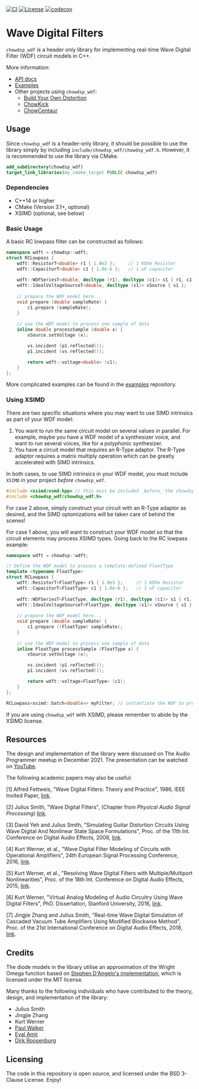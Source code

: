 [![CI](https://github.com/Chowdhury-DSP/chowdsp_wdf/actions/workflows/test.yml/badge.svg)](https://github.com/Chowdhury-DSP/chowdsp_wdf/actions/workflows/test.yml)
[![License](https://img.shields.io/badge/License-BSD-blue.svg)](https://opensource.org/licenses/BSD-3-Clause)
[![codecov](https://codecov.io/gh/Chowdhury-DSP/chowdsp_wdf/branch/main/graph/badge.svg?token=DR1OKVN2KJ)](https://codecov.io/gh/Chowdhury-DSP/chowdsp_wdf)

# Wave Digital Filters

`chowdsp_wdf` is a header only library for implementing real-time
Wave Digital Filter (WDF) circuit models in C++.

More information:
- [API docs](https://ccrma.stanford.edu/~jatin/chowdsp/chowdsp_wdf)
- [Examples](https://github.com/jatinchowdhury18/WaveDigitalFilters)
- Other projects using `chowdsp_wdf`:
  - [Build Your Own Distortion](https://github.com/Chowdhury-DSP/BYOD)
  - [ChowKick](https://github.com/Chowdhury-DSP/ChowKick)
  - [ChowCentaur](https://github.com/jatinchowdhury18/KlonCentaur)

## Usage

Since `chowdsp_wdf` is a header-only library, it should be possible to use the library
simply by including `include/chowdsp_wdf/chowdsp_wdf.h`. However, it is recommended to
use the library via CMake.

```cmake
add_subdirectory(chowdsp_wdf)
target_link_libraries(my_cmake_target PUBLIC chowdsp_wdf)
```

### Dependencies
- C++14 or higher
- CMake (Version 3.1+, optional)
- XSIMD (optional, see below)

### Basic Usage

A basic RC lowpass filter can be constructed as follows:
```cpp
namespace wdft = chowdsp::wdft;
struct RCLowpass {
    wdft::ResistorT<double> r1 { 1.0e3 };     // 1 KOhm Resistor
    wdft::CapacitorT<double> c1 { 1.0e-6 };   // 1 uF capacitor
    
    wdft::WDFSeriesT<double, decltype (r1), decltype (c1)> s1 { r1, c1 };   // series connection of r1 and c1
    wdft::IdealVoltageSourceT<double, decltype (s1)> vSource { s1 };        // input voltage source
    
    // prepare the WDF model here...
    void prepare (double sampleRate) {
        c1.prepare (sampleRate);
    }
    
    // use the WDF model to process one sample of data
    inline double processSample (double x) {
        vSource.setVoltage (x);

        vs.incident (p1.reflected());
        p1.incident (vs.reflected());

        return wdft::voltage<double> (c1);
    }
};
```

More complicated examples can be found in the
[examples](https://github.com/jatinchowdhury18/WaveDigitalFilters) repository.

### Using XSIMD

There are two specific situations where you may want to use
SIMD intrinsics as part of your WDF model:
1. You want to run the same circuit model on several values in parallel. For example,
   maybe you have a WDF model of a synthesizer voice, and want to run several voices,
   like for a polyphonic synthesizer.
2. You have a circuit model that requires an R-Type adaptor. The R-Type adaptor requires
   a matrix multiply operation which can be greatly accelerated with SIMD intrinsics.

In both cases, to use SIMD intrinsics in your WDF model, you must include `XSIMD`
in your project _before_ `chowdsp_wdf`.

```cpp
#include <xsimd/xsmd.hpp> // this must be included _before_ the chowdsp_wdf header!
#include <chowdsp_wdf/chowdsp_wdf.h>
```

For case 2 above, simply construct your circuit with an R-Type adaptor as desired,
and the SIMD optomizations will be taken care of behind the scenes!

For case 1 above, you will want to construct your WDF model so that the circuit elements
may process XSIMD types. Going back to the RC lowpass example:
```cpp
namespace wdft = chowdsp::wdft;

// Define the WDF model to process a template-defined FloatType
template <typename FloatType>
struct RCLowpass {
    wdft::ResistorT<FloatType> r1 { 1.0e3 };     // 1 KOhm Resistor
    wdft::CapacitorT<FloatType> c1 { 1.0e-6 };   // 1 uF capacitor
    
    wdft::WDFSeriesT<FloatType, decltype (r1), decltype (c1)> s1 { r1, c1 };   // series connection of r1 and c1
    wdft::IdealVoltageSourceT<FloatType, decltype (s1)> vSource { s1 };        // input voltage source
    
    // prepare the WDF model here...
    void prepare (double sampleRate) {
        c1.prepare ((FloatType) sampleRate);
    }
    
    // use the WDF model to process one sample of data
    inline FloatType processSample (FloatType x) {
        vSource.setVoltage (x);

        vs.incident (p1.reflected());
        p1.incident (vs.reflected());

        return wdft::voltage<FloatType> (c1);
    }
};

RCLowpass<xsimd::batch<double>> myFilter; // instantiate the WDF to process an XSIMD type!
```

If you are using `chowdsp_wdf` with XSIMD, please remember to abide by the XSIMD license.

## Resources

The design and implementation of the library were discussed on The Audio Programmer
meetup in December 2021. The presentation can be watched on [YouTube](https://www.youtube.com/watch?v=Auwf9z0k_7E&t=1s).

The following academic papers may also be useful:

[1] Alfred Fettweis, "Wave Digital Filters: Theory and Practice",
1986, IEEE Invited Paper,
[link](https://ieeexplore.ieee.org/stamp/stamp.jsp?arnumber=1457726).

[2] Julius Smith, "Wave Digital Filters", (Chapter from *Physical
Audio Signal Processing*) [link](https://ccrma.stanford.edu/~jos/pasp/Wave_Digital_Filters_I.html).

[3] David Yeh and Julius Smith, "Simulating Guitar Distortion Circuits
Using Wave Digital And Nonlinear State Space Formulations", Proc. of the
11th Int. Conference on Digital Audio Effects, 2008,
[link](http://legacy.spa.aalto.fi/dafx08/papers/dafx08_04.pdf).

[4] Kurt Werner, et al., "Wave Digital Filter Modeling of Circuits
with Operational Amplifiers", 24th European Signal Processing Conference,
2016, [link](https://www.eurasip.org/Proceedings/Eusipco/Eusipco2016/papers/1570255463.pdf).

[5] Kurt Werner, et al., "Resolving Wave Digital Filters with
Multiple/Multiport Nonlinearities", Proc. of the 18th Int. Conference
on Digital Audio Effects, 2015, [link](https://ccrma.stanford.edu/~jingjiez/portfolio/gtr-amp-sim/pdfs/Resolving%20Wave%20Digital%20Filters%20with%20MultipleMultiport%20Nonlinearities.pdf).

[6] Kurt Werner, "Virtual Analog Modeling of Audio Circuitry Using
Wave Digital Filters", PhD. Dissertation, Stanford University, 2016,
[link](https://stacks.stanford.edu/file/druid:jy057cz8322/KurtJamesWernerDissertation-augmented.pdf).

[7] Jingjie Zhang and Julius Smith, "Real-time Wave Digital Simulation
of Cascaded Vacuum Tube Amplifiers Using Modified Blockwise Method",
Proc. of the 21st International Conference on Digital Audio Effects,
2018, [link](https://www.dafx.de/paper-archive/2018/papers/DAFx2018_paper_25.pdf).

## Credits

The diode models in the library utilise an approximation of the Wright Omega
function based on [Stephen D'Angelo's implementation](https://www.dangelo.audio/dafx2019-omega.html),
which is licensed under the MIT license.

Many thanks to the following individuals who have contributed to the
theory, design, and implementation of the library:
- Julius Smith
- Jingjie Zhang
- Kurt Werner
- [Paul Walker](https://github.com/baconpaul)
- [Eyal Amir](https://github.com/eyalamirmusic)
- [Dirk Roosenburg](https://github.com/droosenb)

## Licensing

The code in this repository is open source, and licensed under the BSD 3-Clause License.
Enjoy!
